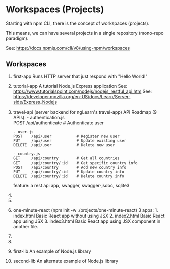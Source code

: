# Workspaces (Projects)

Starting with npm CLI, there is the concept of workspaces (projects).

This means, we can have several projects in a single repository (mono-repo paradigm).

See: https://docs.npmjs.com/cli/v8/using-npm/workspaces

## Workspaces

1.  first-app
    Runs HTTP server that just respond with "Hello World!"
    
2.  tutorial-app
    A tutorial Node.js Express application
    See: https://www.tutorialspoint.com/nodejs/nodejs_restful_api.htm
    See: https://developer.mozilla.org/en-US/docs/Learn/Server-side/Express_Nodejs

3.  travel-api (server backend for ngLearn's travel-app)
    API Roadmap (9 APIs):
        - authentication.js    
        POST    /api/authenticate   # Authenticate user
        
        - user.js
        POST    /api/user           # Register new user
        PUT     /api/user           # Update existing user
        DELETE  /api/user           # Delete new user

        - country.js
        GET     /api/country        # Get all countries
        GET     /api/country/:id    # Get specific country info
        POST    /api/country        # Add new country info
        PUT     /api/country/:id    # Update country info
        DELETE  /api/country/:id    # Delete country info
        
    feature: 
        a rest api app, 
        swagger, 
        swagger-jsdoc,
        sqlite3

4.  <a SSE app>
5.  <a websocket app>
6.  one-minute-react (npm init -w ./projects/one-minute-react)
    3 apps:
        1.  index.html
            Basic React app without using JSX
        2.  index2.html
            Basic React app using JSX
        3.  index3.html
            Basic React app using JSX component in another file.
7.  <a cucumber app>
8.  <a rest app based on restify>
9.  first-lib
    An example of Node.js library
10. second-lib
    An alternate example of Node.js library